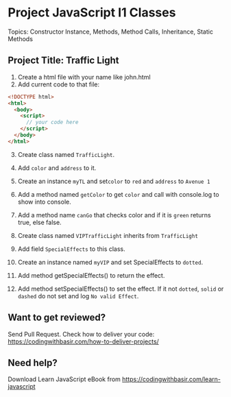 # Project JavaScript I1 Classes

Topics: Constructor
Instance,
Methods,
Method Calls,
Inheritance,
Static Methods

## Project Title: Traffic Light

1. Create a html file with your name like john.html
2. Add current code to that file:

```html
<!DOCTYPE html>
<html>
  <body>
    <script>
      // your code here
    </script>
  </body>
</html>
```

3. Create class named `TrafficLight`.

4. Add `color` and `address` to it.

5. Create an instance `myTL` and set`color` to `red` and `address` to `Avenue 1`

6. Add a method named `getColor` to get `color` and call with console.log to show into console.

7. Add a method name `canGo` that checks color and if it is `green` returns true, else false.

8. Create class named `VIPTrafficLight` inherits from `TrafficLight`

9. Add field `SpecialEffects` to this class.

10. Create an instance named `myVIP` and set SpecialEffects to `dotted`.

11. Add method getSpecialEffects() to return the effect.

12. Add method setSpecialEffects() to set the effect. If it not `dotted`, `solid` or `dashed` do not set and log `No valid Effect`.

## Want to get reviewed?

Send Pull Request. Check how to deliver your code: https://codingwithbasir.com/how-to-deliver-projects/

## Need help?

Download Learn JavaScript eBook from https://codingwithbasir.com/learn-javascript

